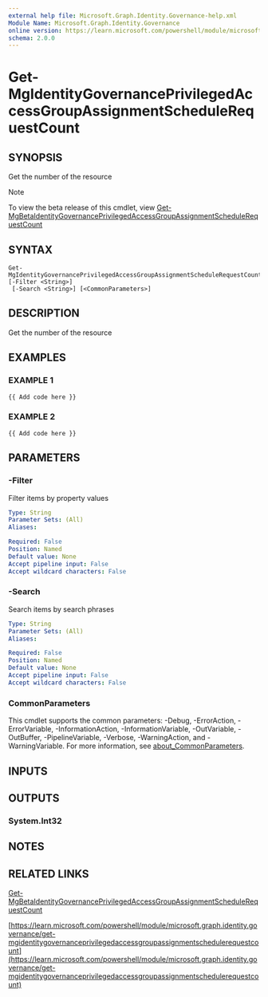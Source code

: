```yaml
---
external help file: Microsoft.Graph.Identity.Governance-help.xml
Module Name: Microsoft.Graph.Identity.Governance
online version: https://learn.microsoft.com/powershell/module/microsoft.graph.identity.governance/get-mgidentitygovernanceprivilegedaccessgroupassignmentschedulerequestcount
schema: 2.0.0
---
```


# Get-MgIdentityGovernancePrivilegedAccessGroupAssignmentScheduleRequestCount

## SYNOPSIS
Get the number of the resource

> [!NOTE]
> To view the beta release of this cmdlet, view [Get-MgBetaIdentityGovernancePrivilegedAccessGroupAssignmentScheduleRequestCount](/powershell/module/Microsoft.Graph.Beta.Identity.Governance/Get-MgBetaIdentityGovernancePrivilegedAccessGroupAssignmentScheduleRequestCount?view=graph-powershell-beta)

## SYNTAX

```
Get-MgIdentityGovernancePrivilegedAccessGroupAssignmentScheduleRequestCount [-Filter <String>]
 [-Search <String>] [<CommonParameters>]
```

## DESCRIPTION
Get the number of the resource

## EXAMPLES

### EXAMPLE 1
```
{{ Add code here }}
```

### EXAMPLE 2
```
{{ Add code here }}
```

## PARAMETERS

### -Filter
Filter items by property values

```yaml
Type: String
Parameter Sets: (All)
Aliases:

Required: False
Position: Named
Default value: None
Accept pipeline input: False
Accept wildcard characters: False
```

### -Search
Search items by search phrases

```yaml
Type: String
Parameter Sets: (All)
Aliases:

Required: False
Position: Named
Default value: None
Accept pipeline input: False
Accept wildcard characters: False
```

### CommonParameters
This cmdlet supports the common parameters: -Debug, -ErrorAction, -ErrorVariable, -InformationAction, -InformationVariable, -OutVariable, -OutBuffer, -PipelineVariable, -Verbose, -WarningAction, and -WarningVariable. For more information, see [about_CommonParameters](http://go.microsoft.com/fwlink/?LinkID=113216).

## INPUTS

## OUTPUTS

### System.Int32
## NOTES

## RELATED LINKS
[Get-MgBetaIdentityGovernancePrivilegedAccessGroupAssignmentScheduleRequestCount](/powershell/module/Microsoft.Graph.Beta.Identity.Governance/Get-MgBetaIdentityGovernancePrivilegedAccessGroupAssignmentScheduleRequestCount?view=graph-powershell-beta)

[https://learn.microsoft.com/powershell/module/microsoft.graph.identity.governance/get-mgidentitygovernanceprivilegedaccessgroupassignmentschedulerequestcount](https://learn.microsoft.com/powershell/module/microsoft.graph.identity.governance/get-mgidentitygovernanceprivilegedaccessgroupassignmentschedulerequestcount)


